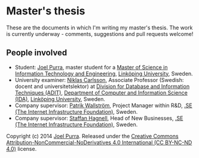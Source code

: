 # Master's thesis

These are the documents in which I'm writing my master's thesis. The work is currently underway - comments, suggestions and pull requests welcome!



## People involved

- Student: [Joel Purra](http://joelpurra.com), master student for a [Master of Science in Information Technology and Engineering](https://www.liu.se/utbildning/program/informationsteknologi), [Linköping University](https://liu.se/), Sweden.
- University examiner: [Niklas Carlsson](https://www.ida.liu.se/~nikca/), Associate Professor (Swedish: docent and universitetslektor) at [Division for Database and Information Techniques (ADIT)](https://www.ida.liu.se/divisions/adit/), [Department of Computer and Information Science (IDA)](https://www.ida.liu.se/), [Linköping University](https://liu.se/), Sweden.
- Company supervisor: [Patrik Wallström](https://www.iis.se/bloggare/pawal/), Project Manager within R&D, [.SE (The Internet Infrastructure Foundation)](https://www.iis.se/), Sweden.
- Company supervisor: [Staffan Hagnell](https://www.iis.se/bloggare/staffanh/), Head of New Businesses, [.SE (The Internet Infrastructure Foundation)](https://www.iis.se/), Sweden.



Copyright (c) 2014 [Joel Purra](http://joelpurra.com). Released under the [Creative Commons Attribution-NonCommercial-NoDerivatives 4.0 International (CC BY-NC-ND 4.0)](https://creativecommons.org/licenses/by-nc-nd/4.0/) license.